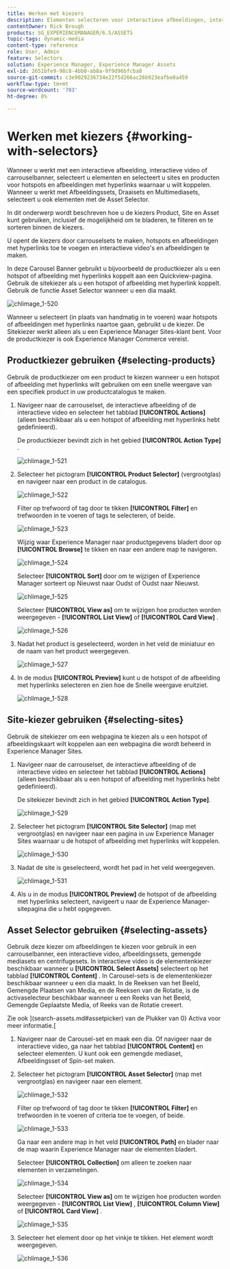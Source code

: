 ```yaml
---
title: Werken met kiezers
description: Elementen selecteren voor interactieve afbeeldingen, interactieve video en carrouselbanners
contentOwner: Rick Brough
products: SG_EXPERIENCEMANAGER/6.5/ASSETS
topic-tags: dynamic-media
content-type: reference
role: User, Admin
feature: Selectors
solution: Experience Manager, Experience Manager Assets
exl-id: 2651bfe9-98c8-4bb0-ab8a-9f9d96bfcba8
source-git-commit: c3e9029236734e22f5d266ac26b923eafbe0a459
workflow-type: tm+mt
source-wordcount: '703'
ht-degree: 0%

---
```


# Werken met kiezers {#working-with-selectors}

Wanneer u werkt met een interactieve afbeelding, interactieve video of carrouselbanner, selecteert u elementen en selecteert u sites en producten voor hotspots en afbeeldingen met hyperlinks waarnaar u wilt koppelen. Wanneer u werkt met Afbeeldingssets, Draaisets en Multimediasets, selecteert u ook elementen met de Asset Selector.

In dit onderwerp wordt beschreven hoe u de kiezers Product, Site en Asset kunt gebruiken, inclusief de mogelijkheid om te bladeren, te filteren en te sorteren binnen de kiezers.

U opent de kiezers door carrouselsets te maken, hotspots en afbeeldingen met hyperlinks toe te voegen en interactieve video&#39;s en afbeeldingen te maken.

In deze Carousel Banner gebruikt u bijvoorbeeld de productkiezer als u een hotspot of afbeelding met hyperlinks koppelt aan een Quickview-pagina. Gebruik de sitekiezer als u een hotspot of afbeelding met hyperlink koppelt. Gebruik de functie Asset Selector wanneer u een dia maakt.

![ chlimage_1-520 ](assets/chlimage_1-520.png)

Wanneer u selecteert (in plaats van handmatig in te voeren) waar hotspots of afbeeldingen met hyperlinks naartoe gaan, gebruikt u de kiezer. De Sitekiezer werkt alleen als u een Experience Manager Sites-klant bent. Voor de productkiezer is ook Experience Manager Commerce vereist.

## Productkiezer gebruiken {#selecting-products}

Gebruik de productkiezer om een product te kiezen wanneer u een hotspot of afbeelding met hyperlinks wilt gebruiken om een snelle weergave van een specifiek product in uw productcatalogus te maken.

1. Navigeer naar de carrouselset, de interactieve afbeelding of de interactieve video en selecteer het tabblad **[!UICONTROL Actions]** (alleen beschikbaar als u een hotspot of afbeelding met hyperlinks hebt gedefinieerd).

   De productkiezer bevindt zich in het gebied **[!UICONTROL Action Type]** .

   ![ chlimage_1-521 ](assets/chlimage_1-521.png)

1. Selecteer het pictogram **[!UICONTROL Product Selector]** (vergrootglas) en navigeer naar een product in de catalogus.

   ![ chlimage_1-522 ](assets/chlimage_1-522.png)

   Filter op trefwoord of tag door te tikken **[!UICONTROL Filter]** en trefwoorden in te voeren of tags te selecteren, of beide.

   ![ chlimage_1-523 ](assets/chlimage_1-523.png)

   Wijzig waar Experience Manager naar productgegevens bladert door op **[!UICONTROL Browse]** te tikken en naar een andere map te navigeren.

   ![ chlimage_1-524 ](assets/chlimage_1-524.png)

   Selecteer **[!UICONTROL Sort]** door om te wijzigen of Experience Manager sorteert op Nieuwst naar Oudst of Oudst naar Nieuwst.

   ![ chlimage_1-525 ](assets/chlimage_1-525.png)

   Selecteer **[!UICONTROL View as]** om te wijzigen hoe producten worden weergegeven - **[!UICONTROL List View]** of **[!UICONTROL Card View]** .

   ![ chlimage_1-526 ](assets/chlimage_1-526.png)

1. Nadat het product is geselecteerd, worden in het veld de miniatuur en de naam van het product weergegeven.

   ![ chlimage_1-527 ](assets/chlimage_1-527.png)

1. In de modus **[!UICONTROL Preview]** kunt u de hotspot of de afbeelding met hyperlinks selecteren en zien hoe de Snelle weergave eruitziet.

   ![ chlimage_1-528 ](assets/chlimage_1-528.png)

## Site-kiezer gebruiken {#selecting-sites}

Gebruik de sitekiezer om een webpagina te kiezen als u een hotspot of afbeeldingskaart wilt koppelen aan een webpagina die wordt beheerd in Experience Manager Sites.

1. Navigeer naar de carrouselset, de interactieve afbeelding of de interactieve video en selecteer het tabblad **[!UICONTROL Actions]** (alleen beschikbaar als u een hotspot of afbeelding met hyperlinks hebt gedefinieerd).

   De sitekiezer bevindt zich in het gebied **[!UICONTROL Action Type]**.

   ![ chlimage_1-529 ](assets/chlimage_1-529.png)

1. Selecteer het pictogram **[!UICONTROL Site Selector]** (map met vergrootglas) en navigeer naar een pagina in uw Experience Manager Sites waarnaar u de hotspot of afbeelding met hyperlinks wilt koppelen.

   ![ chlimage_1-530 ](assets/chlimage_1-530.png)

1. Nadat de site is geselecteerd, wordt het pad in het veld weergegeven.

   ![ chlimage_1-531 ](assets/chlimage_1-531.png)

1. Als u in de modus **[!UICONTROL Preview]** de hotspot of de afbeelding met hyperlinks selecteert, navigeert u naar de Experience Manager-sitepagina die u hebt opgegeven.

## Asset Selector gebruiken {#selecting-assets}

Gebruik deze kiezer om afbeeldingen te kiezen voor gebruik in een carrouselbanner, een interactieve video, afbeeldingssets, gemengde mediasets en centrifugesets. In interactieve video is de elementenkiezer beschikbaar wanneer u **[!UICONTROL Select Assets]** selecteert op het tabblad **[!UICONTROL Content]** . In Carousel-sets is de elementenkiezer beschikbaar wanneer u een dia maakt. In de Reeksen van het Beeld, Gemengde Plaatsen van Media, en de Reeksen van de Rotatie, is de activaselecteur beschikbaar wanneer u een Reeks van het Beeld, Gemengde Geplaatste Media, of Reeks van de Rotatie creeert.

Zie ook ](search-assets.md#assetpicker) van de Plukker van 0} Activa voor meer informatie.[

1. Navigeer naar de Carousel-set en maak een dia. Of navigeer naar de interactieve video, ga naar het tabblad **[!UICONTROL Content]** en selecteer elementen. U kunt ook een gemengde mediaset, Afbeeldingsset of Spin-set maken.
1. Selecteer het pictogram **[!UICONTROL Asset Selector]** (map met vergrootglas) en navigeer naar een element.

   ![ chlimage_1-532 ](assets/chlimage_1-532.png)

   Filter op trefwoord of tag door te tikken **[!UICONTROL Filter]** en trefwoorden in te voeren of criteria toe te voegen, of beide.

   ![ chlimage_1-533 ](assets/chlimage_1-533.png)

   Ga naar een andere map in het veld **[!UICONTROL Path]** en blader naar de map waarin Experience Manager naar de elementen bladert.

   Selecteer **[!UICONTROL Collection]** om alleen te zoeken naar elementen in verzamelingen.

   ![ chlimage_1-534 ](assets/chlimage_1-534.png)

   Selecteer **[!UICONTROL View as]** om te wijzigen hoe producten worden weergegeven - **[!UICONTROL List View]** , **[!UICONTROL Column View]** of **[!UICONTROL Card View]** .

   ![ chlimage_1-535 ](assets/chlimage_1-535.png)

1. Selecteer het element door op het vinkje te tikken. Het element wordt weergegeven.

   ![ chlimage_1-536 ](assets/chlimage_1-536.png)
